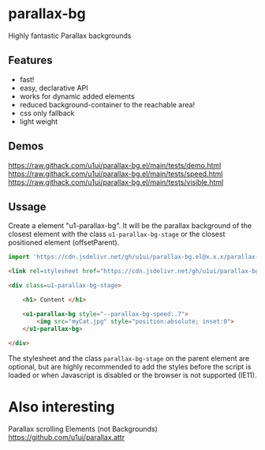 # parallax-bg
Highly fantastic Parallax backgrounds

## Features
- fast!
- easy, declarative API
- works for dynamic added elements
- reduced background-container to the reachable area!
- css only fallback
- light weight

## Demos
https://raw.githack.com/u1ui/parallax-bg.el/main/tests/demo.html  
https://raw.githack.com/u1ui/parallax-bg.el/main/tests/speed.html  
https://raw.githack.com/u1ui/parallax-bg.el/main/tests/visible.html  

## Ussage

Create a element "u1-parallax-bg". It will be the parallax background of the closest element with the class `u1-parallax-bg-stage` or the closest positioned element (offsetParent).

```js
import 'https://cdn.jsdelivr.net/gh/u1ui/parallax-bg.el@x.x.x/parallax-bg.min.js';
```

```html
<link rel=stylesheet href="https://cdn.jsdelivr.net/gh/u1ui/parallax-bg.el@x.x.x/parallax-bg.min.css">

<div class=u1-parallax-bg-stage>

    <h1> Content </h1>

    <u1-parallax-bg style="--parallax-bg-speed:.7">
        <img src="myCat.jpg" style="position:absolute; inset:0">
    </u1-parallax-bg>
    
</div>
```

The stylesheet and the class `parallax-bg-stage` on the parent element are optional, but are highly recommended to add the styles before the script is loaded or when Javascript is disabled or the browser is not supported (IE11).


# Also interesting
Parallax scrolling Elements (not Backgrounds)
https://github.com/u1ui/parallax.attr
